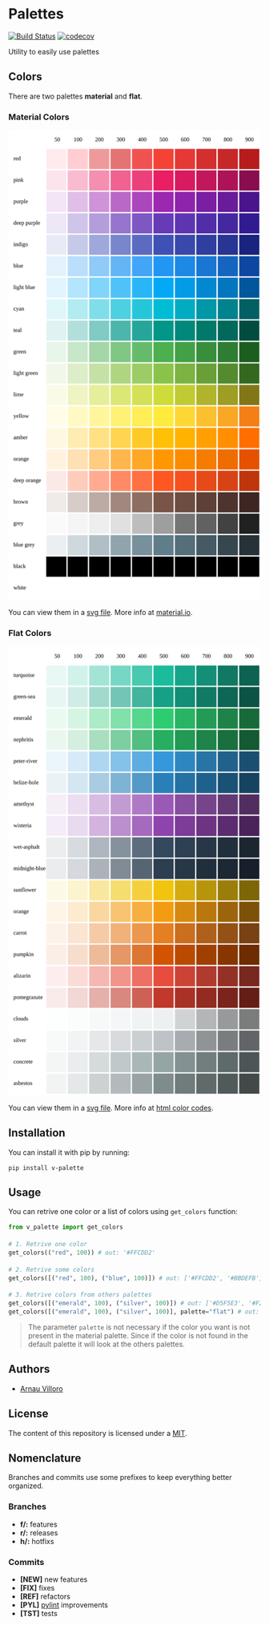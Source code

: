 # Palettes
[![Build Status](https://travis-ci.com/villoro/v-palette.svg?branch=master)](https://travis-ci.com/villoro/v-palette)
[![codecov](https://codecov.io/gh/villoro/v-palette/branch/master/graph/badge.svg)](https://codecov.io/gh/villoro/v-palette)

Utility to easily use palettes

## Colors

There are two palettes **material** and **flat**.

### Material Colors
<img src="https://raw.githubusercontent.com/villoro/v-palette/master/assets/material_grid.svg?sanitize=true">

You can view them in a [svg file](https://github.com/villoro/v-palette/blob/master/assets/material_grid.svg). More info at [material.io](https://material.io/design/color/the-color-system.html#color-usage-palettes).

### Flat Colors
<img src="https://raw.githubusercontent.com/villoro/v-palette/master/assets/flat_grid.svg?sanitize=true">

You can view them in a [svg file](https://github.com/villoro/v-palette/blob/master/assets/flat_grid.svg). More info at [html color codes](https://htmlcolorcodes.com/color-chart/flat-design-color-chart/).

## Installation

You can install it with pip by running:

    pip install v-palette


## Usage

You can retrive one color or a list of colors using `get_colors` function:

```python
from v_palette import get_colors

# 1. Retrive one color
get_colors(("red", 100)) # out: '#FFCDD2'

# 2. Retrive some colors
get_colors([("red", 100), ("blue", 100)]) # out: ['#FFCDD2', '#BBDEFB']

# 3. Retrive colors from others palettes
get_colors([("emerald", 100), ("silver", 100)]) # out: ['#D5F5E3', '#F2F3F4']
get_colors([("emerald", 100), ("silver", 100)], palette="flat") # out: ['#D5F5E3', '#F2F3F4']
```

> The parameter `palette` is not necessary if the color you want is not present in the material palette. Since if the color is not found in the default palette it will look at the others palettes.

## Authors
* [Arnau Villoro](https://villoro.com)

## License
The content of this repository is licensed under a [MIT](https://opensource.org/licenses/MIT).

## Nomenclature
Branches and commits use some prefixes to keep everything better organized.

### Branches
* **f/:** features
* **r/:** releases
* **h/:** hotfixs

### Commits
* **[NEW]** new features
* **[FIX]** fixes
* **[REF]** refactors
* **[PYL]** [pylint](https://www.pylint.org/) improvements
* **[TST]** tests
